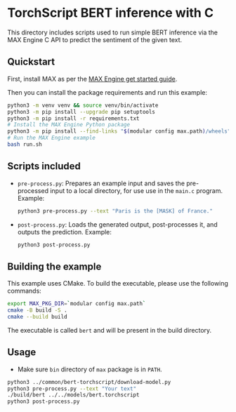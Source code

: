 # TorchScript BERT inference with C

This directory includes scripts used to run simple BERT inference via the MAX
Engine C API to predict the sentiment of the given text.

## Quickstart

First, install MAX as per the [MAX Engine get started
guide](https://docs.modular.com/engine/get-started/).

Then you can install the package requirements and run this example:

```sh
python3 -m venv venv && source venv/bin/activate
python3 -m pip install --upgrade pip setuptools
python3 -m pip install -r requirements.txt
# Install the MAX Engine Python package
python3 -m pip install --find-links "$(modular config max.path)/wheels" max-engine
# Run the MAX Engine example
bash run.sh
```

## Scripts included

- `pre-process.py`: Prepares an example input and saves the pre-processed input
to a local directory, for use use in the `main.c` program. Example:

    ```sh
    python3 pre-process.py --text "Paris is the [MASK] of France."
    ```

- `post-process.py`: Loads the generated output, post-processes it, and outputs
the prediction. Example:

    ```sh
    python3 post-process.py
    ```

## Building the example

This example uses CMake. To build the executable, please use the following
commands:

```sh
export MAX_PKG_DIR=`modular config max.path`
cmake -B build -S .
cmake --build build
```

The executable is called `bert` and will be present in the build directory.

## Usage

- Make sure `bin` directory of `max` package is in `PATH`.

```sh
python3 ../common/bert-torchscript/download-model.py
python3 pre-process.py --text "Your text"
./build/bert ../../models/bert.torchscript
python3 post-process.py
```

